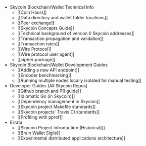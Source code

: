 * Skycoin Blockchain/Wallet Technical Info
  * [[Coin Hours]]
  * [[Data directory and wallet folder locations]]
  * [[Peer exchange]]
  * [[Skycoin Concepts Guide]]
  * [[Technical background of version 0 Skycoin addresses]]
  * [[Transaction propagation and validation]]
  * [[Transaction rates]]
  * [[Wire Protocol]]
  * [[Wire protocol user agent]]
  * [[cipher package]]
* Skycoin Blockchain/Wallet Development Guides
  * [[Adding a new API endpoint]]
  * [[Encoder benchmarking]]
  * [[Running multiple nodes locally isolated for manual testing]]
* Developer Guides \(All Skycoin Repos\)
  * [[Github branch and PR guide]]
  * [[Idiomatic Go (in Skycoin)]]
  * [[Dependency management in Skycoin]]
  * [[Skycoin project Makefile standards]]
  * [[Skycoin projects' Travis CI standards]]
  * [[Profiling with pprof]]
* Errata
  * [[Skycoin Project Introduction \(Historical\)]]
  * [[Brain Wallet Sigils]]
  * [[Experimental distributed applications architecture]]
